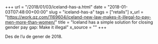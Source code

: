 +++
url = "/2018/01/03/iceland-has-a.html"
date = "2018-01-03T07:48:00+00:00"
slug = "iceland-has-a"
tags = ["retalls"]
x_url = "https://work.qz.com/1169604/iceland-new-law-makes-it-illegal-to-pay-men-more-than-women/"
title = "Iceland has a simple solution for closing gender pay gap: Make it illegal"
x_source = ""
+++


Des de l’u de gener de 2018.


